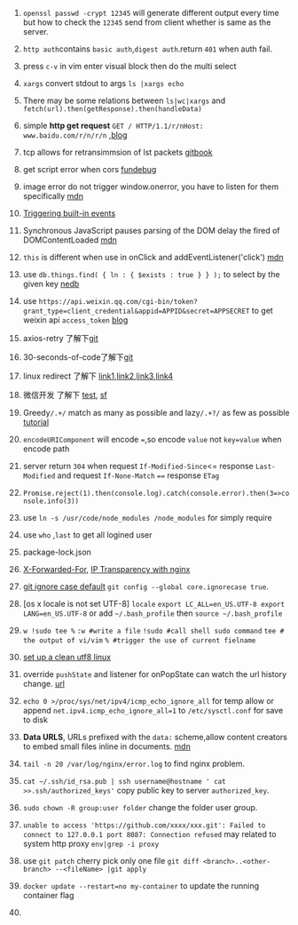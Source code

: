 
1. `openssl passwd -crypt 12345` will generate different output every time but how to check the `12345` send from client whether is same as the server.    

2. `http auth`contains `basic auth`,`digest auth`.return `401` when auth fail.  

10. press `c-v` in vim enter visual block then do the multi select  

11. `xargs` convert stdout to args `ls |xargs echo ` 

12. There may be some relations between `ls|wc|xargs` and `fetch(url).then(getResponse).then(handleData)`  

3. simple **http get request** `GET / HTTP/1.1/r/nHost: www.baidu.com/r/n/r/n` ,[blog](http://blog.jobbole.com/106632/?utm_source=blog.jobbole.com&utm_medium=relatedPosts)  

2. tcp allows for retransimmsion of lst packets [gitbook](https://jerryc8080.gitbooks.io/understand-tcp-and-udp/chapter5.html) 
1. get script error when cors [fundebug](https://blog.fundebug.com/2017/04/05/understand-script-error/)
2. image error do not trigger window.onerror, you have to listen for them specifically [mdn](https://developer.mozilla.org/en-US/docs/Web/API/GlobalEventHandlers/onerror)
3. [Triggering built-in events](https://developer.mozilla.org/en-US/docs/Web/Guide/Events/Creating_and_triggering_events)
4. Synchronous JavaScript pauses parsing of the DOM delay the fired of DOMContentLoaded [mdn](https://developer.mozilla.org/en-US/docs/Web/Events/DOMContentLoaded)
5. `this` is different when use in onClick and addEventListener('click') [mdn](https://developer.mozilla.org/en-US/docs/Web/API/EventTarget/addEventListener)  
6. use `db.things.find( { ln : { $exists : true } } );` to select by the  given key [nedb](https://github.com/louischatriot/nedb)
6. use `https://api.weixin.qq.com/cgi-bin/token?grant_type=client_credential&appid=APPID&secret=APPSECRET` to get weixin api `access_token` [blog](https://blog.csdn.net/yasha009/article/details/51839764)  
7. axios-retry 了解下[git](https://github.com/softonic/axios-retry)  
8. 30-seconds-of-code了解下[git](https://github.com/Chalarangelo/30-seconds-of-code#ary)
9. linux redirect 了解下 [link1](https://www.digitalocean.com/community/tutorials/an-introduction-to-linux-i-o-redirection),[link2](https://stackoverflow.com/questions/6674327/redirect-all-output-to-file),[link3](https://www.tldp.org/LDP/abs/html/io-redirection.html),[link4](https://ryanstutorials.net/linuxtutorial/piping.php)  
10. 微信开发 了解下 [test](https://mp.weixin.qq.com/debug/cgi-bin/sandboxinfo?action=showinfo&t=sandbox/index), [sf](https://segmentfault.com/a/1190000009045051)
11. Greedy`/.+/` match as many as possible and lazy`/.+?/` as few as possible [tutorial](https://javascript.info/regexp-greedy-and-lazy) 
12. `encodeURIComponent` will encode `=`,so encode `value` not `key=value` when encode path  
13. server return `304` when request  `If-Modified-Since`<= response `Last-Modified` and request  `If-None-Match` `==` response `ETag`
14. `Promise.reject(1).then(console.log).catch(console.error).then(3=>console.info(3))`
15. use `ln -s /usr/code/node_modules /node_modules` for simply require
16. use `who` ,`last` to get all logined user
17. package-lock.json  

18. [X-Forwarded-For](https://imququ.com/post/x-forwarded-for-header-in-http.html), [IP Transparency with nginx](https://www.nginx.com/blog/ip-transparency-direct-server-return-nginx-plus-transparent-proxy/)
19. [git ignore case default](https://stackoverflow.com/questions/52950/how-to-make-git-ignore-changes-in-case?utm_medium=organic&utm_source=google_rich_qa&utm_campaign=google_rich_qa
) `git config --global core.ignorecase true`. 
20. [os x locale is not set UTF-8] `locale`  `export LC_ALL=en_US.UTF-8 export LANG=en_US.UTF-8` or add `~/.bash_profile` then `source ~/.bash_profile`
21. `w !sudo tee %` `:w #write a file` `!sudo #call shell sudo command` `tee # the output of vi/vim` `% #trigger the use of current fielname`  
22. [set up a clean utf8 linux](https://perlgeek.de/en/article/set-up-a-clean-utf8-environment)   
23. override `pushState` and listener for onPopState can watch the url history change. [url](./javascript/snippet.md)
24. `echo 0 >/proc/sys/net/ipv4/icmp_echo_ignore_all` for temp allow or append `net.ipv4.icmp_echo_ignore_all=1` to `/etc/sysctl.conf` for save to disk  
25. **Data URLS**, URLs prefixed with the `data:` scheme,allow content creators to embed small files inline in documents.  [mdn](https://developer.mozilla.org/en-US/docs/Web/HTTP/Basics_of_HTTP/Data_URIs)
26. `tail -n 20 /var/log/nginx/error.log` to find nginx problem.   
27. `cat ~/.ssh/id_rsa.pub | ssh username@hostname ' cat >>.ssh/authorized_keys'`  copy public key to server `authorized_key`. 
28. `sudo chown -R group:user folder` change the folder user group.   
29. `unable to access 'https://github.com/xxxx/xxx.git': Failed to connect to 127.0.0.1 port 8087: Connection refused` may related to system http proxy `env|grep -i proxy`      
30. use `git patch` cherry pick only one file  `git diff <branch>..<other-branch> --<fileName> |git apply`  
31. `docker update --restart=no my-container` to update the running container flag  
32. 
